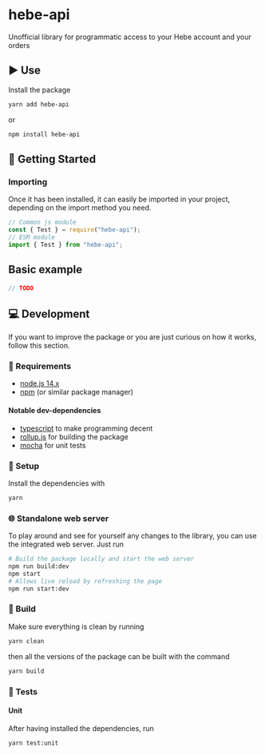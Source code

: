# hebe-api

Unofficial library for programmatic access to your Hebe account and your orders

## ▶️ Use

Install the package

```bash
yarn add hebe-api
```

or

```bash
npm install hebe-api
```

## 📖 Getting Started

### Importing

Once it has been installed, it can easily be imported in your project, depending on the import method you need.

```js
// Common js module
const { Test } = require("hebe-api");
// ESM module
import { Test } from "hebe-api";
```

## Basic example

```js
// TODO
```

## 💻 Development

If you want to improve the package or you are just curious on how it works, follow this section.

### 🧾 Requirements

-   [node.js 14.x](https://nodejs.org/)
-   [npm](https://www.npmjs.com/) (or similar package manager)

#### Notable dev-dependencies

-   [typescript](https://www.typescriptlang.org/) to make programming decent
-   [rollup.js](https://rollupjs.org/guide/en/) for building the package
-   [mocha](https://mochajs.org/) for unit tests

### 🔧 Setup

Install the dependencies with

```bash
yarn
```

### 🌐 Standalone web server

To play around and see for yourself any changes to the library, you can use the integrated web server.
Just run

```bash
# Build the package locally and start the web server
npm run build:dev
npm start
# Allows live reload by refreshing the page
npm run start:dev
```

### 🧱 Build

Make sure everything is clean by running

```bash
yarn clean
```

then all the versions of the package can be built with the command

```bash
yarn build
```

### 🧪 Tests

#### Unit

After having installed the dependencies, run

```bash
yarn test:unit
```
